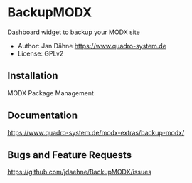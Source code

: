# BackupMODX

Dashboard widget to backup your MODX site

- Author: Jan Dähne <https://www.quadro-system.de>
- License: GPLv2

## Installation

MODX Package Management

## Documentation

https://www.quadro-system.de/modx-extras/backup-modx/

## Bugs and Feature Requests

https://github.com/jdaehne/BackupMODX/issues
